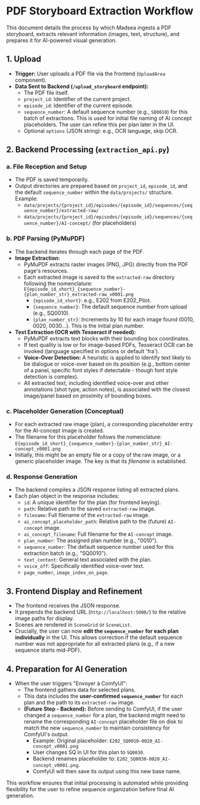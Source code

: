# PDF Storyboard Extraction Workflow

This document details the process by which Madsea ingests a PDF storyboard, extracts relevant information (images, text, structure), and prepares it for AI-powered visual generation.

## 1. Upload

-   **Trigger:** User uploads a PDF file via the frontend (`UploadArea` component).
-   **Data Sent to Backend (`/upload_storyboard` endpoint):**
    -   The PDF file itself.
    -   `project_id`: Identifier of the current project.
    -   `episode_id`: Identifier of the current episode.
    -   `sequence_number`: A default sequence number (e.g., `SQ0010`) for this batch of extractions. This is used for initial file naming of AI concept placeholders. The user can refine this per plan later in the UI.
    -   Optional `options` (JSON string): e.g., OCR language, skip OCR.

## 2. Backend Processing (`extraction_api.py`)

### a. File Reception and Setup

-   The PDF is saved temporarily.
-   Output directories are prepared based on `project_id`, `episode_id`, and the default `sequence_number` within the `data/projects/` structure. Example:
    -   `data/projects/{project_id}/episodes/{episode_id}/sequences/{sequence_number}/extracted-raw/`
    -   `data/projects/{project_id}/episodes/{episode_id}/sequences/{sequence_number}/AI-concept/` (for placeholders)

### b. PDF Parsing (PyMuPDF)

-   The backend iterates through each page of the PDF.
-   **Image Extraction:**
    -   PyMuPDF extracts raster images (PNG, JPG) directly from the PDF page's resources.
    -   Each extracted image is saved to the `extracted-raw` directory following the nomenclature:
        `E{episode_id_short}_{sequence_number}-{plan_number_str}_extracted-raw_v0001.png`
        -   `{episode_id_short}`: e.g., E202 from E202_Pilot.
        -   `{sequence_number}`: The default sequence number from upload (e.g., SQ0010).
        -   `{plan_number_str}`: Increments by 10 for each image found (0010, 0020, 0030...). This is the initial plan number.
-   **Text Extraction (OCR with Tesseract if needed):**
    -   PyMuPDF extracts text blocks with their bounding box coordinates.
    -   If text quality is low or for image-based PDFs, Tesseract OCR can be invoked (language specified in options or default 'fra').
    -   **Voice-Over Detection:** A heuristic is applied to identify text likely to be dialogue or voice-over based on its position (e.g., bottom center of a panel, specific font styles if detectable - though font style detection is complex).
    -   All extracted text, including identified voice-over and other annotations (shot type, action notes), is associated with the closest image/panel based on proximity of bounding boxes.

### c. Placeholder Generation (Conceptual)

-   For each extracted raw image (plan), a corresponding placeholder entry for the AI-concept image is created.
-   The filename for this placeholder follows the nomenclature:
    `E{episode_id_short}_{sequence_number}-{plan_number_str}_AI-concept_v0001.png`
-   Initially, this might be an empty file or a copy of the raw image, or a generic placeholder image. The key is that its *filename* is established.

### d. Response Generation

-   The backend compiles a JSON response listing all extracted plans.
-   Each plan object in the response includes:
    -   `id`: A unique identifier for the plan (for frontend keying).
    -   `path`: Relative path to the saved `extracted-raw` image.
    -   `filename`: Full filename of the `extracted-raw` image.
    -   `ai_concept_placeholder_path`: Relative path to the (future) `AI-concept` image.
    -   `ai_concept_filename`: Full filename for the `AI-concept` image.
    -   `plan_number`: The assigned plan number (e.g., "0010").
    -   `sequence_number`: The default sequence number used for this extraction batch (e.g., "SQ0010").
    -   `text_content`: General text associated with the plan.
    -   `voice_off`: Specifically identified voice-over text.
    -   `page_number`, `image_index_on_page`.

## 3. Frontend Display and Refinement

-   The frontend receives the JSON response.
-   It prepends the backend URL (`http://localhost:5000/`) to the relative image paths for display.
-   Scenes are rendered in `SceneGrid` or `SceneList`.
-   Crucially, the user can now **edit the `sequence_number` for each plan individually** in the UI. This allows correction if the default sequence number was not appropriate for all extracted plans (e.g., if a new sequence starts mid-PDF).

## 4. Preparation for AI Generation

-   When the user triggers "Envoyer à ComfyUI":
    -   The frontend gathers data for selected plans.
    -   This data includes the **user-confirmed `sequence_number`** for each plan and the path to its `extracted-raw` image.
    -   **(Future Step - Backend):** Before sending to ComfyUI, if the user changed a `sequence_number` for a plan, the backend might need to rename the corresponding `AI-concept` placeholder file on disk to match the new `sequence_number` to maintain consistency for ComfyUI's output.
        -   Example: Original placeholder: `E202_SQ0010-0020_AI-concept_v0001.png`
        -   User changes SQ in UI for this plan to `SQ0030`.
        -   Backend renames placeholder to: `E202_SQ0030-0020_AI-concept_v0001.png`.
        -   ComfyUI will then save its output using this new base name.

This workflow ensures that initial processing is automated while providing flexibility for the user to refine sequence organization before final AI generation.